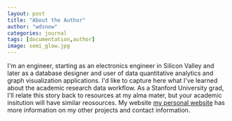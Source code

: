 ```yaml
---
layout: post
title: "About the Author"
author: "wdsnow"
categories: journal
tags: [documentation,author]
image: semi_glow.jpg
---
```


I'm an engineer, starting as an electronics engineer in Silicon Valley and later as a database designer and user of data quantitative analytics and graph visualization applications. I'd like to capture here what I've learned about the academic research data workflow. As a Stanford University grad, I'll relate this story back to resources at my alma mater, but your academic insitution will have similar reosources. My website [my personal website](https://stanford.edu/~wdsnow/) has more information on my other projects and contact information.
